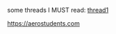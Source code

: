 some threads I MUST read: [thread1](https://twitter.com/Jordan_W_Taylor/status/1606221222777196544) 

https://aerostudents.com


